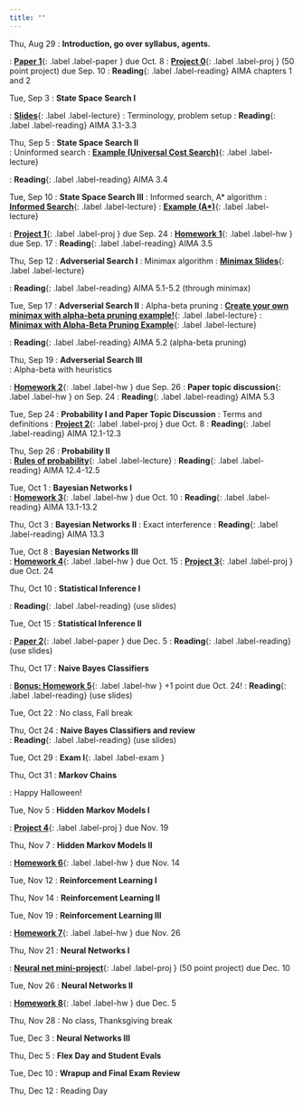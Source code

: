 ```yaml
---
title: ""
---
```


<!--- CS 372 AI --->


Thu, Aug 29
: **Introduction, go over syllabus, agents.** 
<!--- Slides ---> 
: [**Paper 1**](papers/paper1){: .label .label-paper } due Oct. 8
: [**Project 0**](projects/proj0){: .label .label-proj } (50 point project) due Sep. 10
: **Reading**{: .label .label-reading} AIMA chapters 1 and 2

Tue, Sep 3
: **State Space Search I**   
<!--- Slides --->
: [**Slides**](lectures/search/f23-search-slides.pdf){: .label .label-lecture} 
: Terminology, problem setup
: **Reading**{: .label .label-reading} AIMA 3.1-3.3

Thu, Sep 5
: **State Space Search II**  
: Uninformed search
: [**Example (Universal Cost Search)**](lectures/search/ucs-example.txt){: .label .label-lecture} 
<!--- Slides --->
<!--- handouts --->
: **Reading**{: .label .label-reading} AIMA 3.4

Tue, Sep 10
: **State Space Search III** 
: Informed search, A* algorithm 
: [**Informed Search**](lectures/search/search-algs-iformed.pdf){: .label .label-lecture} 
: [**Example (A\*)**](lectures/search/astar-example.txt){: .label .label-lecture} 
<!--- Slides --->
<!--- Handouts --->  
: [**Project 1**](projects/proj1){: .label .label-proj } due Sep. 24
: [**Homework 1**](homework/hw1/hw1.pdf){: .label .label-hw } due Sep. 17
: **Reading**{: .label .label-reading} AIMA 3.5

Thu, Sep 12
: **Adverserial Search I**
: Minimax algorithm
: [**Minimax Slides**](lectures/advsearch/adversarial-search.pdf){: .label .label-lecture} 
<!--- Handouts --->
: **Reading**{: .label .label-reading} AIMA 5.1-5.2 (through minimax)

Tue, Sep 17
: **Adverserial Search II**
: Alpha-beta pruning
: [**Create your own minimax with alpha-beta pruning example!**](https://raphsilva.github.io/utilities/minimax_simulator/#){: .label .label-lecture}
: [**Minimax with Alpha-Beta Pruning Example**](lectures/advsearch/Minimax-alpha-beta-pruning-example.png){: .label .label-lecture} 
<!--- Slides --->
: **Reading**{: .label .label-reading} AIMA 5.2 (alpha-beta pruning)

Thu, Sep 19
: **Adverserial Search III**  
: Alpha-beta with heuristics
<!--- Slides --->
: [**Homework 2**](homework/hw2/hw2.pdf){: .label .label-hw } due Sep. 26
: **Paper topic discussion**{: .label .label-hw } on Sep. 24
: **Reading**{: .label .label-reading} AIMA 5.3

Tue, Sep 24
: **Probability I and Paper Topic Discussion**
: Terms and definitions
: [**Project 2**](projects/proj2){: .label .label-proj } due Oct. 8
: **Reading**{: .label .label-reading} AIMA 12.1-12.3

Thu, Sep 26
: **Probability II**  
: [**Rules of probability**](lectures/probability/rules-of-prob.pdf){: .label .label-lecture} 
: **Reading**{: .label .label-reading} AIMA 12.4-12.5
  
Tue, Oct 1 
: **Bayesian Networks I**  
: [**Homework 3**](homework/hw3/hw3.pdf){: .label .label-hw } due Oct. 10
: **Reading**{: .label .label-reading} AIMA 13.1-13.2
  
Thu, Oct 3
: **Bayesian Networks II** 
: Exact interference 
: **Reading**{: .label .label-reading} AIMA 13.3

Tue, Oct 8
: **Bayesian Networks III**  
: [**Homework 4**](homework/hw4){: .label .label-hw } due Oct. 15
: [**Project 3**](projects/proj3){: .label .label-proj }  due Oct. 24
  
Thu, Oct 10
: **Statistical Inference I**  
<!--- Slides --->
: **Reading**{: .label .label-reading} (use slides)

Tue, Oct 15
: **Statistical Inference II**
<!--- Slides --->
: [**Paper 2**](papers/paper2){: .label .label-paper } due Dec. 5
: **Reading**{: .label .label-reading} (use slides)
  
Thu, Oct 17
: **Naive Bayes Classifiers**  
<!--- Slides --->
: [**Bonus: Homework 5**](homework/hw5){: .label .label-hw } +1 point due Oct. 24!
: **Reading**{: .label .label-reading} (use slides)

Tue, Oct 22
: No class, Fall break

Thu, Oct 24
: **Naive Bayes Classifiers and review**  
: **Reading**{: .label .label-reading} (use slides)

Tue, Oct 29
: **Exam I**{: .label .label-exam }

Thu, Oct 31
: **Markov Chains**
<!--- Slides --->
: Happy Halloween!

Tue, Nov 5
: **Hidden Markov Models I**  
<!--- Slides --->
: [**Project 4**](projects/proj4){: .label .label-proj } due Nov. 19

Thu, Nov 7
: **Hidden Markov Models II**
<!--- Slides --->
: [**Homework 6**](homework/hw6){: .label .label-hw } due Nov. 14

Tue, Nov 12
: **Reinforcement Learning I**  
<!--- Slides --->

Thu, Nov 14
: **Reinforcement Learning II**  
<!--- Slides --->

Tue, Nov 19
: **Reinforcement Learning III**
<!--- Slides --->
: [**Homework 7**](homework/hw7){: .label .label-hw } due Nov. 26
  
Thu, Nov 21
: **Neural Networks I**
<!--- Slides --->
: [**Neural net mini-project**](projects/proj5){: .label .label-proj } (50 point project) due Dec. 10
  
Tue, Nov 26
: **Neural Networks II**  
<!--- Slides --->
: [**Homework 8**](homework/hw8){: .label .label-hw } due Dec. 5

Thu, Nov 28
: No class, Thanksgiving break

Tue, Dec 3
: **Neural Networks III**
<!--- Slides --->
  
Thu, Dec 5
: **Flex Day and Student Evals**

Tue, Dec 10
: **Wrapup and Final Exam Review**  

Thu, Dec 12
: Reading Day